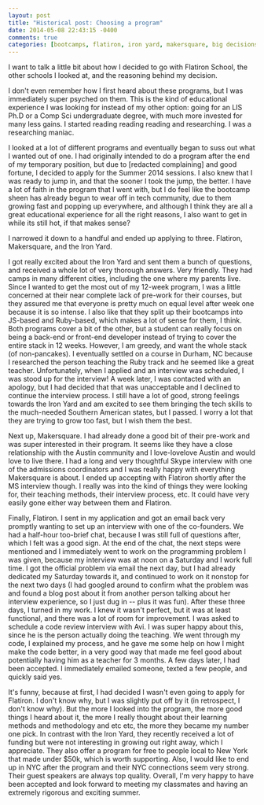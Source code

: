 ```yaml
---
layout: post
title: "Historical post: Choosing a program"
date: 2014-05-08 22:43:15 -0400
comments: true
categories: [bootcamps, flatiron, iron yard, makersquare, big decisions]
---
```


I want to talk a little bit about how I decided to go with Flatiron School, the other schools I looked at, and the reasoning behind my decision.

I don't even remember how I first heard about these programs, but I was immediately super psyched on them. This is the kind of educational experience I was looking for instead of my other option: going for an LIS Ph.D or a Comp Sci undergraduate degree, with much more invested for many less gains. I started reading reading reading and researching. I was a researching maniac. 

I looked at a lot of different programs and eventually began to suss out what I wanted out of one. I had originally intended to do a program after the end of my temporary position, but due to [redacted complaining] and good fortune, I decided to apply for the Summer 2014 sessions. I also knew that I was ready to jump in, and that the sooner I took the jump, the better. I have a lot of faith in the program that I went with, but I do feel like the bootcamp sheen has already begun to wear off in tech community, due to them growing fast and popping up everywhere, and although I think they are all a great educational experience for all the right reasons, I also want to get in while its still hot, if that makes sense? 

I narrowed it down to a handful and ended up applying to three. Flatiron, Makersquare, and the Iron Yard.

I got really excited about the Iron Yard and sent them a bunch of questions, and received a whole lot of very thorough answers. Very friendly. They had camps in many different cities, including the one where my parents live. Since I wanted to get the most out of my 12-week program, I was a little concerned at their near complete lack of pre-work for their courses, but they assured me that everyone is pretty much on equal level after week one because it is so intense. I also like that they split up their bootcamps into JS-based and Ruby-based, which makes a lot of sense for them, I think. Both programs cover a bit of the other, but a student can really focus on being a back-end or front-end developer instead of trying to cover the entire stack in 12 weeks. However, I am greedy, and want the whole stack (of non-pancakes). I eventually settled on a course in Durham, NC because I researched the person teaching the Ruby track and he seemed like a great teacher. Unfortunately, when I applied and an interview was scheduled, I was stood up for the interview! A week later, I was contacted with an apology, but I had decided that that was unacceptable and I declined to continue the interview process. I still have a lot of good, strong feelings towards the Iron Yard and am excited to see them bringing the tech skills to the much-needed Southern American states, but I passed. I worry a lot that they are trying to grow too fast, but I wish them the best.

Next up, Makersquare. I had already done a good bit of their pre-work and was super interested in their program. It seems like they have a close relationship with the Austin community and I love-lovelove Austin and would love to live there. I had a long and very thoughtful Skype interview with one of the admissions coordinators and I was really happy with everything Makersquare is about. I ended up accepting with Flatiron shortly after the MS interview though. I really was into the kind of things they were looking for, their teaching methods, their interview process, etc. It could have very easily gone either way between them and Flatiron.

Finally, Flatiron. I sent in my application and got an email back very promptly wanting to set up an interview with one of the co-founders. We had a half-hour too-brief chat, because I was still full of questions after, which I felt was a good sign. At the end of the chat, the next steps were mentioned and I immediately went to work on the programming problem I was given, because my interview was at noon on a Saturday and I work full time. I got the official problem via email the next day, but I had already dedicated my Saturday towards it, and continued to work on it nonstop for the next two days (I had googled around to confirm what the problem was and found a blog post about it from another person talking about her interview experience, so I just dug in -- plus it was fun). After these three days, I turned in my work. I knew it wasn't perfect, but it was at least functional, and there was a lot of room for improvement. I was asked to schedule a code review interview with Avi. I was super happy about this, since he is the person actually doing the teaching. We went through my code, I explained my process, and he gave me some help on how I might make the code better, in a very good way that made me feel good about potentially having him as a teacher for 3 months. A few days later, I had been accepted. I immediately emailed someone, texted a few people, and quickly said yes. 

It's funny, because at first, I had decided I wasn't even going to apply for Flatiron. I don't know why, but I was slightly put off by it (in retrospect, I don't know why). But the more I looked into the program, the more good things I heard about it, the more I really thought about their learning methods and methodology and etc etc, the more they became my number one pick. In contrast with the Iron Yard, they recently received a lot of funding but were not interesting in growing out right away, which I appreciate. They also offer a program for free to people local to New York that made under $50k, which is worth supporting. Also, I would like to end up in NYC after the program and their NYC connections seem very strong. Their guest speakers are always top quality. Overall, I'm very happy to have been accepted and look forward to meeting my classmates and having an extremely rigorous and exciting summer.